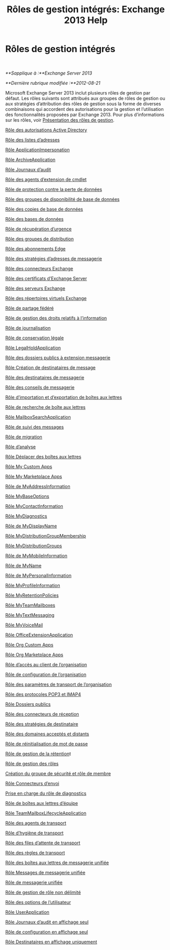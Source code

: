 ﻿---
title: 'Rôles de gestion intégrés: Exchange 2013 Help'
TOCTitle: Rôles de gestion intégrés
ms:assetid: 023f379a-40f6-43ef-b388-979f6dd85ec5
ms:mtpsurl: https://technet.microsoft.com/fr-fr/library/Dd638077(v=EXCHG.150)
ms:contentKeyID: 50477427
ms.date: 04/24/2018
mtps_version: v=EXCHG.150
ms.translationtype: HT
---

# Rôles de gestion intégrés

 

_**Sapplique à :**Exchange Server 2013_

_**Dernière rubrique modifiée :**2012-08-21_

Microsoft Exchange Server 2013 inclut plusieurs rôles de gestion par défaut. Les rôles suivants sont attribués aux groupes de rôles de gestion ou aux stratégies d’attribution des rôles de gestion sous la forme de diverses combinaisons qui accordent des autorisations pour la gestion et l’utilisation des fonctionnalités proposées par Exchange 2013. Pour plus d’informations sur les rôles, voir [Présentation des rôles de gestion](understanding-management-roles-exchange-2013-help.md).

[Rôle des autorisations Active Directory](active-directory-permissions-role-exchange-2013-help.md)

[Rôle des listes d’adresses](address-lists-role-exchange-2013-help.md)

[Rôle ApplicationImpersonation](applicationimpersonation-role-exchange-2013-help.md)

[Rôle ArchiveApplication](archiveapplication-role-exchange-2013-help.md)

[Rôle Journaux d’audit](audit-logs-role-exchange-2013-help.md)

[Rôle des agents d’extension de cmdlet](cmdlet-extension-agents-role-exchange-2013-help.md)

[Rôle de protection contre la perte de données](data-loss-prevention-role-exchange-2013-help.md)

[Rôle des groupes de disponibilité de base de données](database-availability-groups-role-exchange-2013-help.md)

[Rôle des copies de base de données](database-copies-role-exchange-2013-help.md)

[Rôle des bases de données](databases-role-exchange-2013-help.md)

[Rôle de récupération d’urgence](disaster-recovery-role-exchange-2013-help.md)

[Rôle des groupes de distribution](distribution-groups-role-exchange-2013-help.md)

[Rôle des abonnements Edge](edge-subscriptions-role-exchange-2013-help.md)

[Rôle des stratégies d’adresses de messagerie](e-mail-address-policies-role-exchange-2013-help.md)

[Rôle des connecteurs Exchange](exchange-connectors-role-exchange-2013-help.md)

[Rôle des certificats d’Exchange Server](exchange-server-certificates-role-exchange-2013-help.md)

[Rôle des serveurs Exchange](exchange-servers-role-exchange-2013-help.md)

[Rôle des répertoires virtuels Exchange](exchange-virtual-directories-role-exchange-2013-help.md)

[Rôle de partage fédéré](federated-sharing-role-exchange-2013-help.md)

[Rôle de gestion des droits relatifs à l’information](information-rights-management-role-exchange-2013-help.md)

[Rôle de journalisation](journaling-role-exchange-2013-help.md)

[Rôle de conservation légale](legal-hold-role-exchange-2013-help.md)

[Rôle LegalHoldApplication](legalholdapplication-role-exchange-2013-help.md)

[Rôle des dossiers publics à extension messagerie](mail-enabled-public-folders-role-exchange-2013-help.md)

[Rôle Création de destinataires de message](mail-recipient-creation-role-exchange-2013-help.md)

[Rôle des destinataires de messagerie](mail-recipients-role-exchange-2013-help.md)

[Rôle des conseils de messagerie](mail-tips-role-exchange-2013-help.md)

[Rôle d’importation et d’exportation de boîtes aux lettres](mailbox-import-export-role-exchange-2013-help.md)

[Rôle de recherche de boîte aux lettres](mailbox-search-role-exchange-2013-help.md)

[Rôle MailboxSearchApplication](mailboxsearchapplication-role-exchange-2013-help.md)

[Rôle de suivi des messages](message-tracking-role-exchange-2013-help.md)

[Rôle de migration](migration-role-exchange-2013-help.md)

[Rôle d’analyse](monitoring-role-exchange-2013-help.md)

[Rôle Déplacer des boîtes aux lettres](move-mailboxes-role-exchange-2013-help.md)

[Rôle My Custom Apps](my-custom-apps-role-exchange-2013-help.md)

[Rôle My Marketplace Apps](my-marketplace-apps-role-exchange-2013-help.md)

[Rôle de MyAddressInformation](myaddressinformation-role-exchange-2013-help.md)

[Rôle MyBaseOptions](mybaseoptions-role-exchange-2013-help.md)

[Rôle MyContactInformation](mycontactinformation-role-exchange-2013-help.md)

[Rôle MyDiagnostics](mydiagnostics-role-exchange-2013-help.md)

[Rôle de MyDisplayName](mydisplayname-role-exchange-2013-help.md)

[Rôle MyDistributionGroupMembership](mydistributiongroupmembership-role-exchange-2013-help.md)

[Rôle MyDistributionGroups](mydistributiongroups-role-exchange-2013-help.md)

[Rôle de MyMobileInformation](mymobileinformation-role-exchange-2013-help.md)

[Rôle de MyName](myname-role-exchange-2013-help.md)

[Rôle de MyPersonalInformation](mypersonalinformation-role-exchange-2013-help.md)

[Rôle MyProfileInformation](myprofileinformation-role-exchange-2013-help.md)

[Rôle MyRetentionPolicies](myretentionpolicies-role-exchange-2013-help.md)

[Rôle MyTeamMailboxes](myteammailboxes-role-exchange-2013-help.md)

[Rôle MyTextMessaging](mytextmessaging-role-exchange-2013-help.md)

[Rôle MyVoiceMail](myvoicemail-role-exchange-2013-help.md)

[Rôle OfficeExtensionApplication](officeextensionapplication-role-exchange-2013-help.md)

[Rôle Org Custom Apps](org-custom-apps-role-exchange-2013-help.md)

[Rôle Org Marketplace Apps](org-marketplace-apps-role-exchange-2013-help.md)

[Rôle d’accès au client de l’organisation](organization-client-access-role-exchange-2013-help.md)

[Rôle de configuration de l’organisation](organization-configuration-role-exchange-2013-help.md)

[Rôle des paramètres de transport de l’organisation](organization-transport-settings-role-exchange-2013-help.md)

[Rôle des protocoles POP3 et IMAP4](pop3-and-imap4-protocols-role-exchange-2013-help.md)

[Rôle Dossiers publics](public-folders-role-exchange-2013-help.md)

[Rôle des connecteurs de réception](receive-connectors-role-exchange-2013-help.md)

[Rôle des stratégies de destinataire](recipient-policies-role-exchange-2013-help.md)

[Rôle des domaines acceptés et distants](remote-and-accepted-domains-role-exchange-2013-help.md)

[Rôle de réinitialisation de mot de passe](reset-password-role-exchange-2013-help.md)

[Rôle de gestion de la rétention](retention-management-role-exchange-2013-help.md)t

[Rôle de gestion des rôles](role-management-role-exchange-2013-help.md)

[Création du groupe de sécurité et rôle de membre](security-group-creation-and-membership-role-exchange-2013-help.md)

[Rôle Connecteurs d’envoi](send-connectors-role-exchange-2013-help.md)

[Prise en charge du rôle de diagnostics](support-diagnostics-role-exchange-2013-help.md)

[Rôle de boîtes aux lettres d’équipe](team-mailboxes-role-exchange-2013-help.md)

[Rôle TeamMailboxLifecycleApplication](teammailboxlifecycleapplication-role-exchange-2013-help.md)

[Rôle des agents de transport](transport-agents-role-exchange-2013-help.md)

[Rôle d’hygiène de transport](transport-hygiene-role-exchange-2013-help.md)

[Rôle des files d’attente de transport](transport-queues-role-exchange-2013-help.md)

[Rôle des règles de transport](transport-rules-role-exchange-2013-help.md)

[Rôle des boîtes aux lettres de messagerie unifiée](um-mailboxes-role-exchange-2013-help.md)

[Rôle Messages de messagerie unifiée](um-prompts-role-exchange-2013-help.md)

[Rôle de messagerie unifiée](unified-messaging-role-exchange-2013-help.md)

[Rôle de gestion de rôle non délimité](unscoped-role-management-role-exchange-2013-help.md)

[Rôle des options de l’utilisateur](user-options-role-exchange-2013-help.md)

[Rôle UserApplication](userapplication-role-exchange-2013-help.md)

[Rôle Journaux d’audit en affichage seul](view-only-audit-logs-role-exchange-2013-help.md)

[Rôle de configuration en affichage seul](view-only-configuration-role-exchange-2013-help.md)

[Rôle Destinataires en affichage uniquement](view-only-recipients-role-exchange-2013-help.md)

